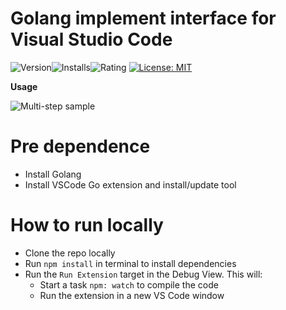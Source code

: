 # Golang implement interface for Visual Studio Code

![Version](https://vsmarketplacebadge.apphb.com/version/vs-goimplemtns.svg)![Installs](https://vsmarketplacebadge.apphb.com/installs-short/vs-goimplemtns.svg)![Rating](https://vsmarketplacebadge.apphb.com/rating-short/vs-goimplemtns.svg)
[![License: MIT](https://img.shields.io/badge/License-MIT-brightgreen.svg)](https://opensource.org/licenses/MIT)

**Usage**

![Multi-step sample](https://github.com/startdusk/vs-goimplements/blob/main/preview.gif)

# Pre dependence

- Install Golang
- Install VSCode Go extension and install/update tool

# How to run locally

- Clone the repo locally
- Run `npm install` in terminal to install dependencies
- Run the `Run Extension` target in the Debug View. This will:
  - Start a task `npm: watch` to compile the code
  - Run the extension in a new VS Code window
